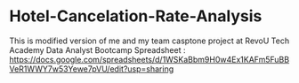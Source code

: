 # Hotel-Cancelation-Rate-Analysis

This is modified version of me and my team casptone project at RevoU Tech Academy Data Analyst Bootcamp
Spreadsheet : https://docs.google.com/spreadsheets/d/1WSKaBbm9H0w4Ex1KAFm5FuBBVeR1WWY7w53Yewe7pVU/edit?usp=sharing
